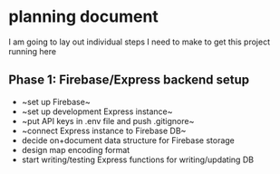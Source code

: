 # planning document

I am going to lay out individual steps I need to make to get this project running here

## Phase 1: Firebase/Express backend setup

- ~set up Firebase~
- ~set up development Express instance~
- ~put API keys in .env file and push .gitignore~
- ~connect Express instance to Firebase DB~
- decide on+document data structure for Firebase storage
- design map encoding format
- start writing/testing Express functions for writing/updating DB
